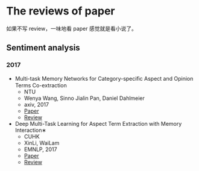 # The reviews of paper

如果不写 review，一味地看 paper 感觉就是看小说了。

## Sentiment analysis

### 2017

- Multi-task Memory Networks for Category-speciﬁc Aspect and Opinion Terms Co-extraction
    - NTU
    - Wenya Wang, Sinno Jialin Pan, Daniel Dahlmeier
    - axiv, 2017
    - [Paper](https://arxiv.org/pdf/1702.01776.pdf)
    - [Review](./reviews/Multi-task-Memory-Networks-for-Category-speciﬁc-Aspect-and-Opinion-Terms-Co-extraction.md)
- Deep Multi-Task Learning for Aspect Term Extraction with Memory Interaction∗
    - CUHK
    - XinLi, WaiLam
    - EMNLP, 2017
    - [Paper](http://aclweb.org/anthology/D17-1310)
    - [Review](./reviews/Deep-Multi-Task-Learning-for-Aspect-Term-Extraction-with-Memory-Interaction.md)